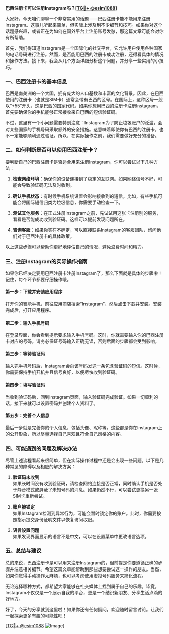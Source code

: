 **巴西注册卡可以注册Instagram吗？[[TG💪+ @esim1088](https://t.me/s/esim1088)]**

大家好，今天咱们聊聊一个非常实用的话题——巴西注册卡能不能用来注册Instagram。这事儿听起来简单，但实际上涉及到不少细节和技巧。如果你对这个话题感兴趣，或者正在为如何在国外平台上注册账号发愁，那这篇文章可能会对你有所帮助。

首先，我们得知道Instagram是一个国际化的社交平台，它允许用户使用各种国家的电话号码进行注册。然而，是否能用巴西的注册卡成功注册，还得看具体的情况和操作方法。接下来，我会从几个方面详细分析这个问题，并分享一些实用的小技巧。

### 一、巴西注册卡的基本信息

巴西是南美洲的一个大国，拥有庞大的人口基数和丰富的文化背景。因此，在巴西使用的注册卡（也就是SIM卡）通常会带有巴西的区号。在国际上，这种区号一般以“+55”开头，这是巴西的国家代码。如果你想用巴西的注册卡注册Instagram，首先要确保你的手机能够正常接收来自巴西的短信验证码。

不过，这里有一个小问题需要特别注意：Instagram为了防止垃圾账户的泛滥，会对某些国家的手机号码采取额外的安全措施。这意味着即使你有巴西的注册卡，也不一定能够顺利通过验证。所以，在实际操作之前，我们需要做好充分的准备。

### 二、如何判断是否可以使用巴西注册卡？

要判断自己的巴西注册卡是否适合用来注册Instagram，你可以尝试以下几种方法：

1. **检查网络环境**：确保你的设备连接到了稳定的互联网。如果网络信号不好，可能会导致验证码无法及时收到。
   
2. **确认手机状态**：有时候手机系统设置会影响接收到的短信。比如，有些手机可能会将国际短信归类为垃圾信息，你需要手动检查一下。

3. **测试其他服务**：在正式注册Instagram之前，先试试用这张卡注册别的服务，看看是否能成功收到验证码。这样可以提前发现问题所在。

4. **咨询客服**：如果你实在不确定，可以直接联系Instagram的客服团队，询问他们对于巴西注册卡的具体政策。

以上这些步骤可以帮助你更好地评估自己的情况，避免浪费时间和精力。

### 三、注册Instagram的实际操作指南

如果你已经决定要用巴西注册卡注册Instagram了，那么下面就是具体的步骤啦！记住，每个环节都要仔细操作哦。

#### 第一步：下载并安装应用程序

打开你的智能手机，前往应用商店搜索“Instagram”，然后点击下载并安装。安装完成后，打开应用程序。

#### 第二步：输入手机号码

在登录界面，你会看到提示要求输入手机号码。这时，你就需要输入你的巴西注册卡对应的号码。请务必保证号码输入正确无误，否则后面的步骤都会受到影响。

#### 第三步：等待验证码

输入完手机号码后，Instagram会向该号码发送一条包含验证码的短信。这时候，你需要保持手机开机并且信号良好，以便尽快收到验证码。

#### 第四步：填写验证码

当收到验证码后，回到Instagram页面，输入验证码完成验证。如果一切顺利的话，接下来就可以设置密码并创建个人资料了。

#### 第五步：完善个人信息

最后一步就是完善你的个人信息，包括头像、昵称等。这些都是你在Instagram上的公开形象，所以尽量选择自己喜欢且符合自己风格的内容。

### 四、可能遇到的问题及解决办法

尽管上述流程看起来很简单，但在实际操作过程中还是会出现一些问题。以下是几种常见的障碍以及相应的解决方案：

1. **验证码未收到**  
   如果长时间没有收到验证码，请检查网络连接是否正常，同时确认手机是否处于静音模式或屏蔽了未知号码的消息。如果仍然不行，可以尝试更换另一张SIM卡重新尝试。

2. **账户被锁定**  
   如果Instagram检测到异常行为，可能会暂时锁定你的账户。此时，你需要按照指示提交身份证明文件以恢复访问权限。

3. **语言设置问题**  
   如果发现界面显示的语言不是中文，可以在设置菜单中更改语言选项。

### 五、总结与建议

总的来说，巴西注册卡是可以用来注册Instagram的，但前提是你要遵循正确的步骤并注意相关细节。希望这篇文章能帮助到那些想要尝试这一操作的朋友。当然，如果你觉得手动操作太麻烦，也可以考虑使用虚拟号码服务来简化流程。

无论选择哪种方式，都希望大家能够在社交媒体上找到属于自己的乐趣。毕竟，Instagram不仅仅是一个展示自我的平台，更是一个结识新朋友、分享生活点滴的好地方。

好了，今天的分享就到这里啦！如果你还有任何疑问，欢迎随时留言讨论。让我们一起探索更多有趣的可能性吧！

[[TG💪+ @esim1088](https://t.me/s/esim1088) ![Image](https://i.postimg.cc/4NQfJmqS/Snipaste-2025-05-13-00-14-12.png)]